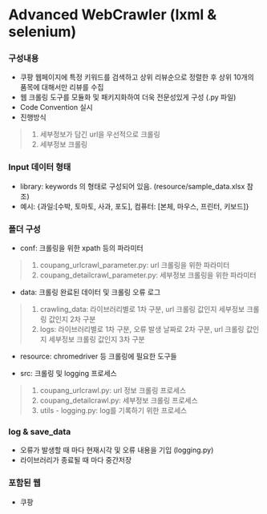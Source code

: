 # Advanced WebCrawler (lxml & selenium)

### 구성내용
 - 쿠팡 웹페이지에 특정 키워드를 검색하고 상위 리뷰순으로 정렬한 후 상위 10개의 품목에 대해서만 리뷰를 수집
 - 웹 크롤링 도구를 모듈화 및 패키지화하여 더욱 전문성있게 구성 (.py 파일)
 - Code Convention 실시
 - 진행방식
  > 1) 세부정보가 담긴 url을 우선적으로 크롤링
  > 2) 세부정보 크롤링

### Input 데이터 형태
 - library: keywords 의 형태로 구성되어 있음. (resource/sample_data.xlsx 참조)
 - 예시: {과일:[수박, 토마토, 사과, 포도], 컴퓨터: [본체, 마우스, 프린터, 키보드]}

### 폴더 구성
 - conf: 크롤링을 위한 xpath 등의 파라미터
  > 1) coupang_urlcrawl_parameter.py: url 크롤링을 위한 파라미터
  > 2) coupang_detailcrawl_parameter.py: 세부정보 크롤링을 위한 파라미터
  
 - data: 크롤링 완료된 데이터 및 크롤링 오류 로그
  > 1) crawling_data: 라이브러리별로 1차 구분, url 크롤링 값인지 세부정보 크롤링 값인지 2차 구분
  > 2) logs: 라이브러리별로 1차 구분, 오류 발생 날짜로 2차 구분, url 크롤링 값인지 세부정보 크롤링 값인지 3차 구분

 - resource: chromedriver 등 크롤링에 필요한 도구들

 - src: 크롤링 및 logging 프로세스
  > 1) coupang_urlcrawl.py: url 정보 크롤링 프로세스
  > 2) coupang_detailcrawl.py: 세부정보 크롤링 프로세스
  > 3) utils - logging.py: log를 기록하기 위한 프로세스

### log & save_data
 - 오류가 발생할 때 마다 현재시각 및 오류 내용을 기입 (logging.py)
 - 라이브러리가 종료될 때 마다 중간저장

### 포함된 웹
 - 쿠팡
